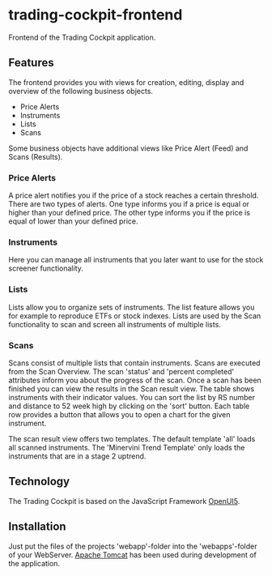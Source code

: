 # trading-cockpit-frontend
Frontend of the Trading Cockpit application.

## Features
The frontend provides you with views for creation, editing, display and overview of the following business objects.

- Price Alerts
- Instruments
- Lists
- Scans

Some business objects have additional views like Price Alert (Feed) and Scans (Results).

### Price Alerts
A price alert notifies you if the price of a stock reaches a certain threshold. There are two types of alerts. One type informs you if a price is equal or higher than your defined price. The other type informs you if the price is equal of lower than your defined price.

### Instruments
Here you can manage all instruments that you later want to use for the stock screener functionality.

### Lists
Lists allow you to organize sets of instruments. The list feature allows you for example to reproduce ETFs or stock indexes. Lists are used by the Scan functionality to scan and screen all instruments of multiple lists.

### Scans
Scans consist of multiple lists that contain instruments. Scans are executed from the Scan Overview. The scan 'status' and 'percent completed' attributes inform you about the progress of the scan. 
Once a scan has been finished you can view the results in the Scan result view. The table shows instruments with their indicator values. You can sort the list by RS number and distance to 52 week high by clicking on the 'sort' button.
Each table row provides a button that allows you to open a chart for the given instrument.

The scan result view offers two templates. The default template 'all' loads all scanned instruments. The 'Minervini Trend Template' only loads the instruments that are in a stage 2 uptrend.

## Technology

The Trading Cockpit is based on the JavaScript Framework [OpenUI5](https://openui5.org/).

## Installation

Just put the files of the projects 'webapp'-folder into the 'webapps'-folder of your WebServer. [Apache Tomcat](https://tomcat.apache.org/) has been used during development of the application.
